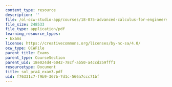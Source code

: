 ```yaml
---
content_type: resource
description: ''
file: /ol-ocw-studio-app/courses/18-075-advanced-calculus-for-engineers-fall-2004/f76331c7f9b9367b7d1c566a7ccc71bf_sol_pra4_exam3.pdf
file_size: 248533
file_type: application/pdf
learning_resource_types:
- Exams
license: https://creativecommons.org/licenses/by-nc-sa/4.0/
ocw_type: OCWFile
parent_title: Exams
parent_type: CourseSection
parent_uid: 18e024d4-6042-78cf-ab50-a4ccd259fff1
resourcetype: Document
title: sol_pra4_exam3.pdf
uid: f76331c7-f9b9-367b-7d1c-566a7ccc71bf
---
```

